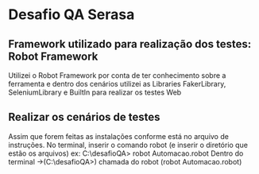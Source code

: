 # Desafio QA Serasa

## Framework utilizado para realização dos testes: Robot Framework
Utilizei o Robot Framework por conta de ter conhecimento sobre a ferramenta 
e dentro dos cenários utilizei as Libraries FakerLibrary, SeleniumLibrary e BuiltIn para realizar os testes Web

## Realizar os cenários de testes 
Assim que forem feitas as instalações conforme está no arquivo de instruções. 
No terminal, inserir o comando 
robot (e inserir o diretório que estão os arquivos)
ex: C:\desafioQA> robot Automacao.robot
Dentro do terminal ->(C:\desafioQA>) chamada do robot (robot Automacao.robot)


